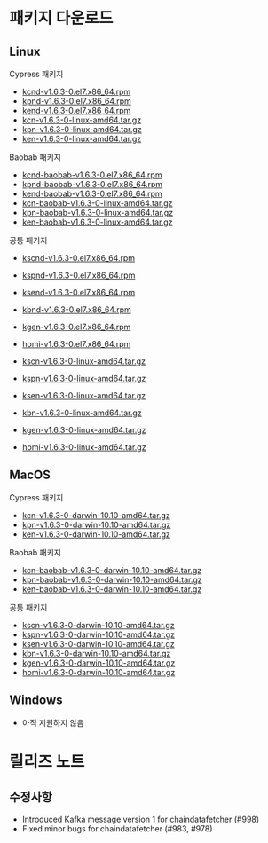 # 패키지 다운로드 <a id="package-downloads"></a>

## Linux <a id="linux"></a>

Cypress 패키지
- [kcnd-v1.6.3-0.el7.x86_64.rpm](https://packages.klaytn.net/klaytn/v1.6.3/kcnd-v1.6.3-0.el7.x86_64.rpm)
- [kpnd-v1.6.3-0.el7.x86_64.rpm](https://packages.klaytn.net/klaytn/v1.6.3/kpnd-v1.6.3-0.el7.x86_64.rpm)
- [kend-v1.6.3-0.el7.x86_64.rpm](https://packages.klaytn.net/klaytn/v1.6.3/kend-v1.6.3-0.el7.x86_64.rpm)
- [kcn-v1.6.3-0-linux-amd64.tar.gz](https://packages.klaytn.net/klaytn/v1.6.3/kcn-v1.6.3-0-linux-amd64.tar.gz)
- [kpn-v1.6.3-0-linux-amd64.tar.gz](https://packages.klaytn.net/klaytn/v1.6.3/kpn-v1.6.3-0-linux-amd64.tar.gz)
- [ken-v1.6.3-0-linux-amd64.tar.gz](https://packages.klaytn.net/klaytn/v1.6.3/ken-v1.6.3-0-linux-amd64.tar.gz)

Baobab 패키지
- [kcnd-baobab-v1.6.3-0.el7.x86_64.rpm](https://packages.klaytn.net/klaytn/v1.6.3/kcnd-baobab-v1.6.3-0.el7.x86_64.rpm)
- [kpnd-baobab-v1.6.3-0.el7.x86_64.rpm](https://packages.klaytn.net/klaytn/v1.6.3/kpnd-baobab-v1.6.3-0.el7.x86_64.rpm)
- [kend-baobab-v1.6.3-0.el7.x86_64.rpm](https://packages.klaytn.net/klaytn/v1.6.3/kend-baobab-v1.6.3-0.el7.x86_64.rpm)
- [kcn-baobab-v1.6.3-0-linux-amd64.tar.gz](https://packages.klaytn.net/klaytn/v1.6.3/kcn-baobab-v1.6.3-0-linux-amd64.tar.gz)
- [kpn-baobab-v1.6.3-0-linux-amd64.tar.gz](https://packages.klaytn.net/klaytn/v1.6.3/kpn-baobab-v1.6.3-0-linux-amd64.tar.gz)
- [ken-baobab-v1.6.3-0-linux-amd64.tar.gz](https://packages.klaytn.net/klaytn/v1.6.3/ken-baobab-v1.6.3-0-linux-amd64.tar.gz)

공통 패키지
- [kscnd-v1.6.3-0.el7.x86_64.rpm](https://packages.klaytn.net/klaytn/v1.6.3/kscnd-v1.6.3-0.el7.x86_64.rpm)
- [kspnd-v1.6.3-0.el7.x86_64.rpm](https://packages.klaytn.net/klaytn/v1.6.3/kspnd-v1.6.3-0.el7.x86_64.rpm)
- [ksend-v1.6.3-0.el7.x86_64.rpm](https://packages.klaytn.net/klaytn/v1.6.3/ksend-v1.6.3-0.el7.x86_64.rpm)
- [kbnd-v1.6.3-0.el7.x86_64.rpm](https://packages.klaytn.net/klaytn/v1.6.3/kbnd-v1.6.3-0.el7.x86_64.rpm)
- [kgen-v1.6.3-0.el7.x86_64.rpm](https://packages.klaytn.net/klaytn/v1.6.3/kgen-v1.6.3-0.el7.x86_64.rpm)
- [homi-v1.6.3-0.el7.x86_64.rpm](https://packages.klaytn.net/klaytn/v1.6.3/homi-v1.6.3-0.el7.x86_64.rpm)

- [kscn-v1.6.3-0-linux-amd64.tar.gz](https://packages.klaytn.net/klaytn/v1.6.3/kscn-v1.6.3-0-linux-amd64.tar.gz)
- [kspn-v1.6.3-0-linux-amd64.tar.gz](https://packages.klaytn.net/klaytn/v1.6.3/kspn-v1.6.3-0-linux-amd64.tar.gz)
- [ksen-v1.6.3-0-linux-amd64.tar.gz](https://packages.klaytn.net/klaytn/v1.6.3/ksen-v1.6.3-0-linux-amd64.tar.gz)
- [kbn-v1.6.3-0-linux-amd64.tar.gz](https://packages.klaytn.net/klaytn/v1.6.3/kbn-v1.6.3-0-linux-amd64.tar.gz)
- [kgen-v1.6.3-0-linux-amd64.tar.gz](https://packages.klaytn.net/klaytn/v1.6.3/kgen-v1.6.3-0-linux-amd64.tar.gz)
- [homi-v1.6.3-0-linux-amd64.tar.gz](https://packages.klaytn.net/klaytn/v1.6.3/homi-v1.6.3-0-linux-amd64.tar.gz)


## MacOS <a id="macos"></a>

Cypress 패키지
- [kcn-v1.6.3-0-darwin-10.10-amd64.tar.gz](https://packages.klaytn.net/klaytn/v1.6.3/kcn-v1.6.3-0-darwin-10.10-amd64.tar.gz)
- [kpn-v1.6.3-0-darwin-10.10-amd64.tar.gz](https://packages.klaytn.net/klaytn/v1.6.3/kpn-v1.6.3-0-darwin-10.10-amd64.tar.gz)
- [ken-v1.6.3-0-darwin-10.10-amd64.tar.gz](https://packages.klaytn.net/klaytn/v1.6.3/ken-v1.6.3-0-darwin-10.10-amd64.tar.gz)

Baobab 패키지
- [kcn-baobab-v1.6.3-0-darwin-10.10-amd64.tar.gz](https://packages.klaytn.net/klaytn/v1.6.3/kcn-baobab-v1.6.3-0-darwin-10.10-amd64.tar.gz)
- [kpn-baobab-v1.6.3-0-darwin-10.10-amd64.tar.gz](https://packages.klaytn.net/klaytn/v1.6.3/kpn-baobab-v1.6.3-0-darwin-10.10-amd64.tar.gz)
- [ken-baobab-v1.6.3-0-darwin-10.10-amd64.tar.gz](https://packages.klaytn.net/klaytn/v1.6.3/ken-baobab-v1.6.3-0-darwin-10.10-amd64.tar.gz)

공통 패키지
- [kscn-v1.6.3-0-darwin-10.10-amd64.tar.gz](https://packages.klaytn.net/klaytn/v1.6.3/kscn-v1.6.3-0-darwin-10.10-amd64.tar.gz)
- [kspn-v1.6.3-0-darwin-10.10-amd64.tar.gz](https://packages.klaytn.net/klaytn/v1.6.3/kspn-v1.6.3-0-darwin-10.10-amd64.tar.gz)
- [ksen-v1.6.3-0-darwin-10.10-amd64.tar.gz](https://packages.klaytn.net/klaytn/v1.6.3/ksen-v1.6.3-0-darwin-10.10-amd64.tar.gz)
- [kbn-v1.6.3-0-darwin-10.10-amd64.tar.gz](https://packages.klaytn.net/klaytn/v1.6.3/kbn-v1.6.3-0-darwin-10.10-amd64.tar.gz)
- [kgen-v1.6.3-0-darwin-10.10-amd64.tar.gz](https://packages.klaytn.net/klaytn/v1.6.3/kgen-v1.6.3-0-darwin-10.10-amd64.tar.gz)
- [homi-v1.6.3-0-darwin-10.10-amd64.tar.gz](https://packages.klaytn.net/klaytn/v1.6.3/homi-v1.6.3-0-darwin-10.10-amd64.tar.gz)

## Windows <a id="windows"></a>

- 아직 지원하지 않음

# 릴리즈 노트 <a id="release-notes"></a>

## 수정사항
- Introduced Kafka message version 1 for chaindatafetcher (#998)
- Fixed minor bugs for chaindatafetcher (#983, #978)
